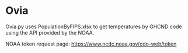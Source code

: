 # Ovia

Ovia.py uses PopulationByFIPS.xlsx to get temperatures by GHCND code using the API provided by the NOAA.

NOAA token request page: https://www.ncdc.noaa.gov/cdo-web/token
